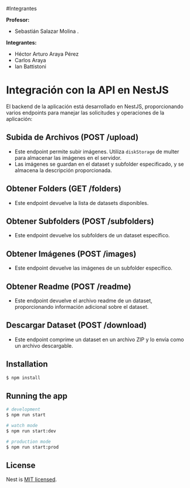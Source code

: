 #Integrantes

**Profesor:** 
 - Sebastián Salazar Molina .
   
**Integrantes:** 
 - Héctor Arturo Araya Pérez
 - Carlos Araya
 - Ian Battistoni

# Integración con la API en NestJS

El backend de la aplicación está desarrollado en NestJS, proporcionando varios endpoints para manejar las solicitudes y operaciones de la aplicación:

## Subida de Archivos (POST /upload)

- Este endpoint permite subir imágenes. Utiliza `diskStorage` de multer para almacenar las imágenes en el servidor.
- Las imágenes se guardan en el dataset y subfolder especificado, y se almacena la descripción proporcionada.

## Obtener Folders (GET /folders)

- Este endpoint devuelve la lista de datasets disponibles.

## Obtener Subfolders (POST /subfolders)

- Este endpoint devuelve los subfolders de un dataset específico.

## Obtener Imágenes (POST /images)

- Este endpoint devuelve las imágenes de un subfolder específico.

## Obtener Readme (POST /readme)

- Este endpoint devuelve el archivo readme de un dataset, proporcionando información adicional sobre el dataset.

## Descargar Dataset (POST /download)

- Este endpoint comprime un dataset en un archivo ZIP y lo envía como un archivo descargable.

## Installation

```bash
$ npm install
```

## Running the app

```bash
# development
$ npm run start

# watch mode
$ npm run start:dev

# production mode
$ npm run start:prod
```

## License

Nest is [MIT licensed](LICENSE).
